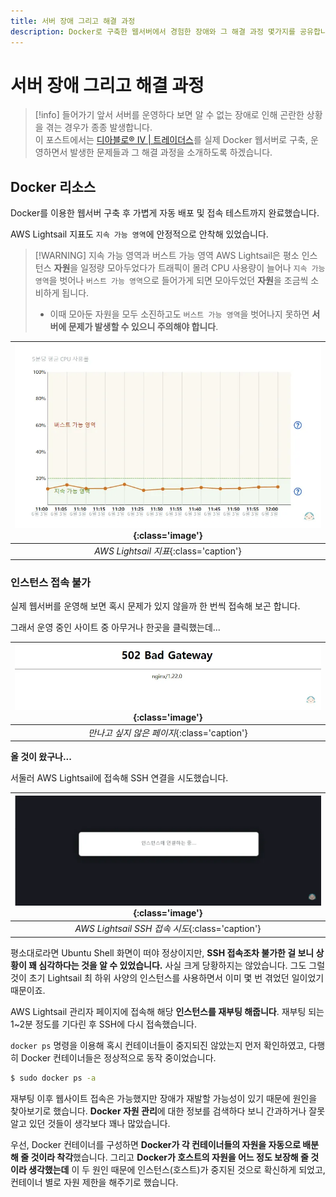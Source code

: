 ```yaml
---
title: 서버 장애 그리고 해결 과정
description: Docker로 구축한 웹서버에서 경험한 장애와 그 해결 과정 몇가지를 공유합니다.
---
```


# 서버 장애 그리고 해결 과정

> [!info] 들어가기 앞서
> 서버를 운영하다 보면 알 수 없는 장애로 인해 곤란한 상황을 겪는 경우가 종종 발생합니다.\
> 이 포스트에서는 [디아블로® IV | 트레이더스](https://d4.tradurs.com)를 실제 Docker 웹서버로 구축, 운영하면서 발생한 문제들과 그 해결 과정을 소개하도록 하겠습니다.

## Docker 리소스

Docker를 이용한 웹서버 구축 후 가볍게 자동 배포 및 접속 테스트까지 완료했습니다.

AWS Lightsail 지표도 `지속 가능 영역`에 안정적으로 안착해 있었습니다.

> [!WARNING] 지속 가능 영역과 버스트 가능 영역
> AWS Lightsail은 평소 인스턴스 **자원**을 일정량 모아두었다가 트래픽이 몰려 CPU 사용량이 늘어나 `지속 가능 영역`을 벗어나 `버스트 가능 영역`으로 들어가게 되면 모아두었던 **자원**을 조금씩 소비하게 됩니다.
>
> - 이때 모아둔 자원을 모두 소진하고도 `버스트 가능 영역`을 벗어나지 못하면 **서버에 문제가 발생할 수 있으니 주의해야 합니다**.

| ![AWS Lightsail 지표](./images/resolve/lightsail.webp){:class='image'} |
| :--------------------------------------------------------------------: |
|                 _AWS Lightsail 지표_{:class='caption'}                 |

### 인스턴스 접속 불가

실제 웹서버를 운영해 보면 혹시 문제가 있지 않을까 한 번씩 접속해 보곤 합니다.

그래서 운영 중인 사이트 중 아무거나 한곳을 클릭했는데...

| ![만나고 싶지 않은 페이지](./images/resolve/502.webp){:class='image'} |
| :-------------------------------------------------------------------: |
|              _만나고 싶지 않은 페이지_{:class='caption'}              |

**올 것이 왔구나...**

서둘러 AWS Lightsail에 접속해 SSH 연결을 시도했습니다.

| ![AWS Lightsail SSH 접속 시도](./images/resolve/ssh.webp){:class='image'} |
| :-----------------------------------------------------------------------: |
|              _AWS Lightsail SSH 접속 시도_{:class='caption'}              |

평소대로라면 Ubuntu Shell 화면이 떠야 정상이지만, **SSH 접속조차 불가한 걸 보니 상황이 꽤 심각하다는 것을 알 수 있었습니다.**
사실 크게 당황하지는 않았습니다. 그도 그럴 것이 초기 Lightsail 최 하위 사양의 인스턴스를 사용하면서 이미 몇 번 겪었던 일이었기 때문이죠.

AWS Lightsail 관리자 페이지에 접속해 해당 **인스턴스를 재부팅 해줍니다**. 재부팅 되는 1~2분 정도를 기다린 후 SSH에 다시 접속했습니다.

`docker ps` 명령을 이용해 혹시 컨테이너들이 중지되진 않았는지 먼저 확인하였고, 다행히 Docker 컨테이너들은 정상적으로 동작 중이었습니다.

```sh
$ sudo docker ps -a
```

재부팅 이후 웹사이트 접속은 가능했지만 장애가 재발할 가능성이 있기 때문에 원인을 찾아보기로 했습니다. **Docker 자원 관리**에 대한 정보를 검색하다 보니 간과하거나 잘못 알고 있던 것들이 생각보다 꽤나 많았습니다.

우선, Docker 컨테이너를 구성하면 **Docker가 각 컨테이너들의 자원을 자동으로 배분해 줄 것이라 착각**했습니다. 그리고 **Docker가 호스트의 자원을 어느 정도 보장해 줄 것이라 생각했는데** 이 두 원인 때문에 인스턴스(호스트)가 중지된 것으로 확신하게 되었고, 컨테이너 별로 자원 제한을 해주기로 했습니다.
